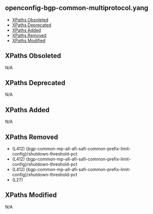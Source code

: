 ## openconfig-bgp-common-multiprotocol.yang

- [XPaths Obsoleted](#xpaths-obsoleted)
- [XPaths Deprecated](#xpaths-deprecated)
- [XPaths Added](#xpaths-added)
- [XPaths Removed](#xpaths-removed)
- [XPaths Modified](#xpaths-modified)

## XPaths Obsoleted

N/A

## XPaths Deprecated

N/A

## XPaths Added

N/A

## XPaths Removed

- (L412)	{bgp-common-mp-all-afi-safi-common-prefix-limit-config}/shutdown-threshold-pct
- (L412)	{bgp-common-mp-all-afi-safi-common-prefix-limit-config}/shutdown-threshold-pct
- (L412)	{bgp-common-mp-all-afi-safi-common-prefix-limit-config}/shutdown-threshold-pct
- (L27)	

## XPaths Modified

N/A

